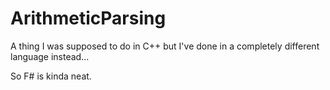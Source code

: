 # ArithmeticParsing

A thing I was supposed to do in C++ but I've done in a completely different
language instead...

So F# is kinda neat.

